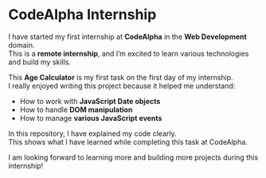 # CodeAlpha Internship

I have started my first internship at **CodeAlpha** in the **Web Development** domain.  
This is a **remote internship**, and I’m excited to learn various technologies and build my skills.

This **Age Calculator** is my first task on the first day of my internship.  
I really enjoyed writing this project because it helped me understand:
- How to work with **JavaScript Date objects**
- How to handle **DOM manipulation**
- How to manage **various JavaScript events**

In this repository, I have explained my code clearly.  
This shows what I have learned while completing this task at CodeAlpha.

I am looking forward to learning more and building more projects during this internship!



